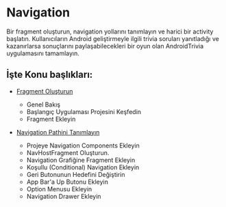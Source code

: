# Navigation
Bir fragment oluşturun, navigation yollarını tanımlayın ve harici bir activity başlatın. Kullanıcıların Android geliştirmeyle ilgili trivia soruları yanıtladığı ve kazanırlarsa sonuçlarını paylaşabilecekleri bir oyun olan AndroidTrivia uygulamasını tamamlayın.

## İşte Konu başlıkları:

 - [Fragment Oluşturun](https://github.com/serkanalc/Android-Kotlin-Fundamentals/tree/main/Part%2004%20-%20Navigation/Dok%C3%BCman%201%20-%20Fragment%20Olu%C5%9Fturun)
  
   - Genel Bakış 
   - Başlangıç Uygulaması Projesini Keşfedin
   - Fragment Ekleyin

 - [Navigation Pathini Tanımlayın](https://github.com/serkanalc/Android-Kotlin-Fundamentals/tree/main/Part%2004%20-%20Navigation/Dok%C3%BCman%202%20-%20Navigation%20paths'i%20tan%C4%B1mlay%C4%B1n)
    
   - Projeye Navigation Components Ekleyin
   - NavHostFragment Oluşturun.
   - Navigation Grafiğine Fragment Ekleyin
   - Koşullu (Conditional) Navigation Ekleyin
   - Geri Butonunun Hedefini Değiştirin
   - App Bar'a Up Butonu Ekleyin
   - Option Menusu Ekleyin
   - Navigation Drawer Ekleyin
  
